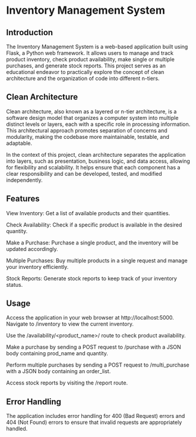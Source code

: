 # Inventory Management System
## Introduction
The Inventory Management System is a web-based application built using Flask, a Python web framework. It allows users to manage and track product inventory, check product availability, make single or multiple purchases, and generate stock reports. This project serves as an educational endeavor to practically explore the concept of clean architecture and the organization of code into different n-tiers.

## Clean Architecture
Clean architecture, also known as a layered or n-tier architecture, is a software design model that organizes a computer system into multiple distinct levels or layers, each with a specific role in processing information. This architectural approach promotes separation of concerns and modularity, making the codebase more maintainable, testable, and adaptable.

In the context of this project, clean architecture separates the application into layers, such as presentation, business logic, and data access, allowing for flexibility and scalability. It helps ensure that each component has a clear responsibility and can be developed, tested, and modified independently.

## Features
View Inventory: Get a list of available products and their quantities.

Check Availability: Check if a specific product is available in the desired quantity.

Make a Purchase: Purchase a single product, and the inventory will be updated accordingly.

Multiple Purchases: Buy multiple products in a single request and manage your inventory efficiently.

Stock Reports: Generate stock reports to keep track of your inventory status.


## Usage
Access the application in your web browser at http://localhost:5000.
Navigate to /inventory to view the current inventory.

Use the /availability/<product_name>/<quantity> route to check product availability.

Make a purchase by sending a POST request to /purchase with a JSON body containing prod_name and quantity.

Perform multiple purchases by sending a POST request to /multi_purchase with a JSON body containing an order_list.

Access stock reports by visiting the /report route.

## Error Handling
The application includes error handling for 400 (Bad Request) errors and 404 (Not Found) errors to ensure that invalid requests are appropriately handled.

